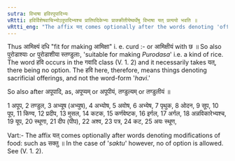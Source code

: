 ```yaml
---
sutra: विभाषा हविरपूपादिभ्यः
vRtti: हविर्विशेषवाचिभ्योऽपूपादिभ्यश्च प्रातिपदिकेभ्यः प्राक्क्रीतीयेष्वर्थेषु विभाषा यत् प्रत्ययो भवति ॥
vRtti_eng: "The affix यत् comes optionally after the words denoting 'offering,' and after _apupa_ &c, in the sense of _Prak_-_kritiya_."
---
```

Thus आमिक्ष्यं दधि "fit for making आमिक्षा" i. e. curd :- or आमिक्षीयं with छ ॥ So also पुरोडाश्याः or पुरोडाशीया स्तण्डुलाः, 'suitable for making _Purodasa_' i.e. a kind of rice. The word हवि occurs in the गवादि class (V. 1. 2) and it necessarily takes यत्, there being no option. The हवि here, therefore, means things denoting sacrificial offerings, and not the word-form '_havi_.'

So also after अपूपादि, as, अपूप्यम् or अपूपीयं, तण्डुल्यम् or तण्डुलीयं ॥

1 अपूप, 2 तण्डुल, 3 अभ्यूष (अभ्युष), 4 अभ्योष, 5 अवोष, 6 अभ्येष, 7 पृथुक, 8 ओदन, 9 सूप, 10 पूप, 11 किण्व, 12 प्रदीप, 13 मुसल, 14 कटक, 15 कर्णवेष्टक, 16 इर्गल, 17 अर्गल, 18 अन्नविकारेभ्यश्च, 19 यूप, 20 स्थूणा, 21 दीप (पीप), 22 अश्व, 23 पत्र, 24 कट, 25 अयः स्थूण,

Vart:- The affix यत् comes optionally after words denoting modifications of food: such as सक्तु ॥ In the case of '_saktu_' however, no of option is allowed. See (V. 1. 2).
